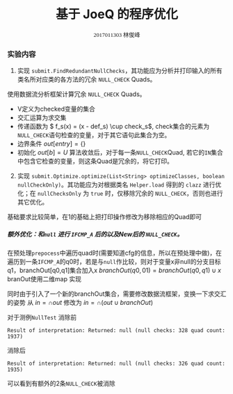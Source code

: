 # <center>基于 JoeQ 的程序优化</center>
<center><font face="a" size=2> 2017011303 林俊峰</font></center>

### 实验内容

1. 实现 `submit.FindRedundantNullChecks`，其功能应为分析并打印输入的所有类名所对应类的各方法的冗余 `NULL_CHECK` Quads。


使用数据流分析框架计算冗余 `NULL_CHECK` Quads。
- V定义为checked变量的集合
- 交汇运算为求交集
- 传递函数为
$ f_s(x) = (x - def_s) \cup check_s$, check集合的元素为`NULL_CHECK`语句检查的变量，对于其它语句此集合为空。
- 边界条件 $out[entry] = \{\}$
- 初始化 $out[b] = U$
算法收敛后，对于每一条`NULL_CHECK`Quad, 若它的`IN`集合中包含它检查的变量，则这条Quad是冗余的，将它打印。

2. 实现 `submit.Optimize.optimize(List<String> optimizeClasses, boolean nullCheckOnly)`。其功能应为对根据类名 `Helper.load` 得到的 `clazz` 进行优化；在 `nullChecksOnly` 为 `true` 时，仅移除冗余的 `NULL_CHECK`，否则也进行其它优化。
   
基础要求比较简单，在1的基础上把打印操作修改为移除相应的Quad即可

##### 额外优化：和`null` 进行 `IFCMP_A` 后的以及New后的 `NULL_CHECK`。

在预处理`prepocess`中遍历quad时(需要知道cfg的信息，所以在预处理中做)，在遍历到一条`IFCMP_A`的q0时，若是与`null`作比较，则对于变量x非null的分支目标q1，branchOut[q0,q1]集合加入x
$branchOut(q0,01) = branchOut(q0, q1) \cup x$
branOut使用二维map 实现

同时由于引入了一个新的branchOut集合，需要修改数据流框架，变换一下求交汇的姿势
从 $in = \cap out$ 修改为 $in = \cap (out \cup branchOut)$

对于测例`NullTest`
消除前
```
Result of interpretation: Returned: null (null checks: 328 quad count: 1937)
```
消除后
```
Result of interpretation: Returned: null (null checks: 326 quad count: 1935)
```
可以看到有额外的2条`NULL_CHECK`被消除
